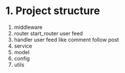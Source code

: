 # 1. Project structure

1. middleware
2. router
   start_router user feed
3. handler user feed like comment follow post
4. service
5. model
6. config
7. utils
